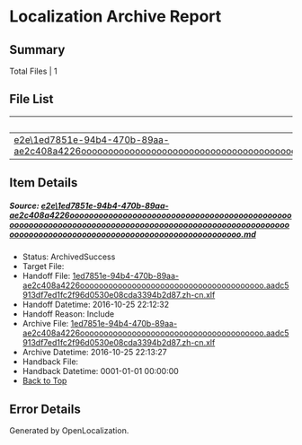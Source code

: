 # <a name='report-top'></a> Localization Archive Report

## Summary
 Total Files | 1

## File List
 Source File | Status | Details 
 ----------- | ------ | ------- 
 [e2e\1ed7851e-94b4-470b-89aa-ae2c408a4226oooooooooooooooooooooooooooooooooooooooooooooooooooooooooooooooooooooooooooooooooooooooooooooooooooooooooooooooooooooooooooooooooooooooooooooooooooooooo.md](https://github.com/OpenLocalizationTestOrg/ol-test0/blob/636a59f82db3df9b8e71529b197d39c74ad7acb1/e2e/1ed7851e-94b4-470b-89aa-ae2c408a4226oooooooooooooooooooooooooooooooooooooooooooooooooooooooooooooooooooooooooooooooooooooooooooooooooooooooooooooooooooooooooooooooooooooooooooooooooooooooo.md) | ArchivedSuccess | [Details](#5a023800ffaad71ab28874c034fc7c678ca370cb1)

## Item Details
##### <a name='5a023800ffaad71ab28874c034fc7c678ca370cb1'></a> Source: [e2e\1ed7851e-94b4-470b-89aa-ae2c408a4226oooooooooooooooooooooooooooooooooooooooooooooooooooooooooooooooooooooooooooooooooooooooooooooooooooooooooooooooooooooooooooooooooooooooooooooooooooooooo.md](https://github.com/OpenLocalizationTestOrg/ol-test0/blob/636a59f82db3df9b8e71529b197d39c74ad7acb1/e2e/1ed7851e-94b4-470b-89aa-ae2c408a4226oooooooooooooooooooooooooooooooooooooooooooooooooooooooooooooooooooooooooooooooooooooooooooooooooooooooooooooooooooooooooooooooooooooooooooooooooooooooo.md)
* Status: ArchivedSuccess
* Target File: 
* Handoff File: [1ed7851e-94b4-470b-89aa-ae2c408a4226ooooooooooooooooooooooooooooooooooooooo.aadc5913df7ed1fc2f96d0530e08cda3394b2d87.zh-cn.xlf](https://github.com/OpenLocalizationTestOrg/ol-test0-handoff/blob/2614b5993daf146aaa1f5755b5ae58601c37abc6/ol-handoff/OpenLocalizationTestOrg/ol-test0-zhcn/shujia/ht/1ed7851e-94b4-470b-89aa-ae2c408a4226ooooooooooooooooooooooooooooooooooooooo.aadc5913df7ed1fc2f96d0530e08cda3394b2d87.zh-cn.xlf)
* Handoff Datetime: 2016-10-25 22:12:32
* Handoff Reason: Include
* Archive File: [1ed7851e-94b4-470b-89aa-ae2c408a4226ooooooooooooooooooooooooooooooooooooooo.aadc5913df7ed1fc2f96d0530e08cda3394b2d87.zh-cn.xlf](https://github.com/OpenLocalizationTestOrg/ol-test0-handoff/blob/522c7ca1d817e033b4e8587583de8a7cc0c44b55/ol-archive/OpenLocalizationTestOrg/ol-test0-zhcn/shujia/ht/1ed7851e-94b4-470b-89aa-ae2c408a4226ooooooooooooooooooooooooooooooooooooooo.aadc5913df7ed1fc2f96d0530e08cda3394b2d87.zh-cn.xlf)
* Archive Datetime: 2016-10-25 22:13:27
* Handback File: 
* Handback Datetime: 0001-01-01 00:00:00
* [Back to Top](#report-top)


## Error Details

Generated by OpenLocalization.
